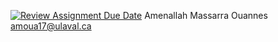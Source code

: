 [![Review Assignment Due Date](https://classroom.github.com/assets/deadline-readme-button-24ddc0f5d75046c5622901739e7c5dd533143b0c8e959d652212380cedb1ea36.svg)](https://classroom.github.com/a/414TEQJ_)
Amenallah Massarra Ouannes
amoua17@ulaval.ca
